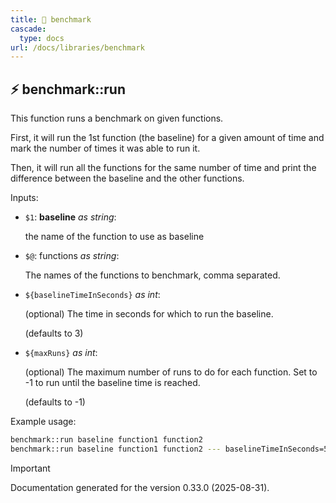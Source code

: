 ```yaml
---
title: 📂 benchmark
cascade:
  type: docs
url: /docs/libraries/benchmark
---
```


## ⚡ benchmark::run

This function runs a benchmark on given functions.

First, it will run the 1st function (the baseline) for a given amount of time and
mark the number of times it was able to run it.

Then, it will run all the functions for the same number of time and
print the difference between the baseline and the other functions.

Inputs:

- `$1`: **baseline** _as string_:

  the name of the function to use as baseline

- `$@`: functions _as string_:

  The names of the functions to benchmark, comma separated.

- `${baselineTimeInSeconds}` _as int_:

  (optional) The time in seconds for which to run the baseline.

  (defaults to 3)

- `${maxRuns}` _as int_:

  (optional) The maximum number of runs to do for each function.
  Set to -1 to run until the baseline time is reached.

  (defaults to -1)

Example usage:

```bash
benchmark::run baseline function1 function2
benchmark::run baseline function1 function2 --- baselineTimeInSeconds=5 maxRuns=100
```

> [!IMPORTANT]
> Documentation generated for the version 0.33.0 (2025-08-31).
